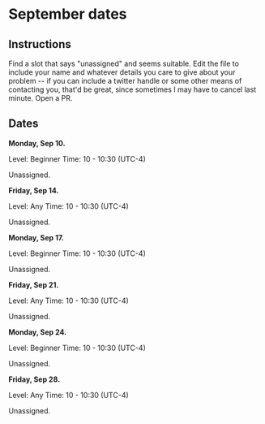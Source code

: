# September dates

## Instructions

Find a slot that says "unassigned" and seems suitable. Edit the file
to include your name and whatever details you care to give about your
problem -- if you can include a twitter handle or some other means of
contacting you, that'd be great, since sometimes I may have to cancel
last minute. Open a PR.

## Dates

**Monday, Sep 10.**

Level: Beginner
Time: 10 - 10:30 (UTC-4)

Unassigned.

**Friday, Sep 14.**

Level: Any
Time: 10 - 10:30 (UTC-4)

Unassigned.

**Monday, Sep 17.**

Level: Beginner
Time: 10 - 10:30 (UTC-4)

Unassigned.

**Friday, Sep 21.**

Level: Any
Time: 10 - 10:30 (UTC-4)

Unassigned.

**Monday, Sep 24.**

Level: Beginner
Time: 10 - 10:30 (UTC-4)

Unassigned.

**Friday, Sep 28.**

Level: Any
Time: 10 - 10:30 (UTC-4)

Unassigned.





